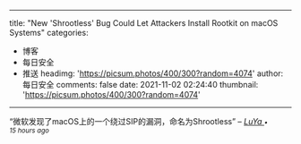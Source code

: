 
---
title: "New 'Shrootless' Bug Could Let Attackers Install Rootkit on macOS Systems"
categories: 
 - 博客
 - 每日安全
 - 推送
headimg: 'https://picsum.photos/400/300?random=4074'
author: 每日安全
comments: false
date: 2021-11-02 02:24:40
thumbnail: 'https://picsum.photos/400/300?random=4074'
---

<div>   
<q>微软发现了macOS上的一个绕过SIP的漏洞，命名为Shrootless</q>
–
<cite>
<a class="text-muted" href="https://sec.today/user/f6f7818d-6c86-4ec3-941f-2224142573a6/pushes/">
LuYa
</a>
<span class="text-muted"><small>• 15 hours ago</small></span>
</cite>
  
</div>
            